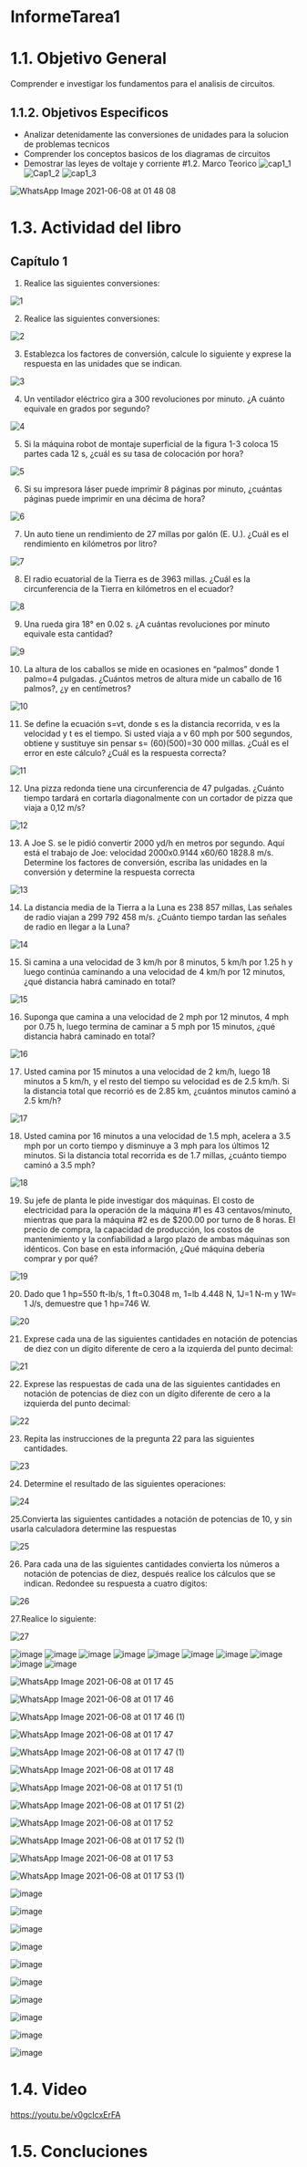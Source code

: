 # InformeTarea1
# 1.1. Objetivo General
Comprender e investigar los fundamentos para el analisis de circuitos.
## 1.1.2. Objetivos Especificos
* Analizar detenidamente las conversiones de unidades para la solucion de problemas tecnicos
* Comprender los conceptos basicos de los diagramas de circuitos
* Demostrar las leyes de voltaje y corriente
#1.2. Marco Teorico
![cap1_1](https://user-images.githubusercontent.com/85137954/121130454-0aad2880-c7f4-11eb-9341-fd82cd9ec72a.png)
![Cap1_2](https://user-images.githubusercontent.com/85137954/121130611-447e2f00-c7f4-11eb-9289-c4f00b6756bd.png)
![cap1_3](https://user-images.githubusercontent.com/85137954/121130616-45af5c00-c7f4-11eb-8d20-69779414ebda.png)

![WhatsApp Image 2021-06-08 at 01 48 08](https://user-images.githubusercontent.com/85137954/121174193-48737680-c81f-11eb-91a8-d150742b02e0.jpeg)

# 1.3. Actividad del libro
## Capítulo 1

1. Realice las siguientes conversiones:

![1](https://user-images.githubusercontent.com/85137954/121131194-0af9f380-c7f5-11eb-8e1b-1648d4a03172.png)

2. Realice las siguientes conversiones:

![2](https://user-images.githubusercontent.com/85137954/121172484-5fb16480-c81d-11eb-88cd-4ee6b8de9ced.png)

3. Establezca los factores de conversión, calcule lo siguiente y exprese la respuesta en las unidades que se indican.

![3](https://user-images.githubusercontent.com/85137954/121172492-6213be80-c81d-11eb-86b4-342876c63796.png)

4. Un ventilador eléctrico gira a 300 revoluciones por minuto. ¿A cuánto equivale en grados por segundo?

![4](https://user-images.githubusercontent.com/85137954/121172493-62ac5500-c81d-11eb-92ba-b64b372e2b83.png)

5. Si la máquina robot de montaje superficial de la figura 1-3 coloca 15 partes cada 12 s, ¿cuál es su tasa de colocación por hora?
 
![5](https://user-images.githubusercontent.com/85137954/121172496-63dd8200-c81d-11eb-83fe-93c238fc58dd.png)
 
6. Si su impresora láser puede imprimir 8 páginas por minuto, ¿cuántas páginas puede imprimir en una décima de hora?

![6](https://user-images.githubusercontent.com/85137954/121172500-650eaf00-c81d-11eb-8300-f7a03c1be463.png)

7. Un auto tiene un rendimiento de 27 millas por galón (E. U.). ¿Cuál es el rendimiento en kilómetros por litro?

![7](https://user-images.githubusercontent.com/85137954/121172503-65a74580-c81d-11eb-8b68-7847c99b933d.png)

8. El radio ecuatorial de la Tierra es de 3963 millas. ¿Cuál es la circunferencia de la Tierra en kilómetros en el ecuador?

![8](https://user-images.githubusercontent.com/85137954/121172508-66d87280-c81d-11eb-94f0-0fce79f87f4b.png)

9. Una rueda gira 18° en 0.02 s. ¿A cuántas revoluciones por minuto equivale esta cantidad?

![9](https://user-images.githubusercontent.com/85137954/121172528-6b049000-c81d-11eb-86a8-eae80e879601.png)

10. La altura de los caballos se mide en ocasiones en “palmos” donde 1 palmo=4 pulgadas. ¿Cuántos metros de altura mide un caballo de 16 palmos?, ¿y en centímetros?

![10](https://user-images.githubusercontent.com/85137954/121172534-6c35bd00-c81d-11eb-9110-5019fa2059bb.png)

11. Se define la ecuación s=vt, donde s es la distancia recorrida, v es la velocidad y t es el tiempo. Si usted viaja a v 60 mph por 500 segundos, obtiene y sustituye sin pensar s= (60)(500)=30 000 millas. ¿Cuál es el error en este cálculo? ¿Cuál es la respuesta correcta?

![11](https://user-images.githubusercontent.com/85137954/121172550-7061da80-c81d-11eb-98bd-6aa900d8a355.png)

12. Una pizza redonda tiene una circunferencia de 47 pulgadas. ¿Cuánto tiempo tardará en cortarla diagonalmente con un cortador de pizza que viaja a 0,12 m/s?

![12](https://user-images.githubusercontent.com/85137954/121172553-71930780-c81d-11eb-8594-e94ce7a27b01.png)

13. A Joe S. se le pidió convertir 2000 yd/h en metros por segundo. Aquí está el trabajo de Joe: velocidad 2000x0.9144 x60/60 1828.8 m/s. Determine los factores de conversión, escriba las unidades en la conversión y determine la respuesta correcta

![13](https://user-images.githubusercontent.com/85137954/121172558-73f56180-c81d-11eb-8ab0-a20c8e255058.png)

14. La distancia media de la Tierra a la Luna es 238 857 millas, Las señales de radio viajan a 299 792 458 m/s. ¿Cuánto tiempo tardan las señales de radio en llegar a la Luna?

![14](https://user-images.githubusercontent.com/85137954/121172561-75268e80-c81d-11eb-8ccf-bebbdfb274d9.png)

15. Si camina a una velocidad de 3 km/h por 8 minutos, 5 km/h por 1.25 h y luego continúa caminando a una velocidad de 4 km/h por 12 minutos, ¿qué distancia habrá caminado en total?

![15](https://user-images.githubusercontent.com/85137954/121172566-7657bb80-c81d-11eb-9416-fbd0a80dadb3.png)

16. Suponga que camina a una velocidad de 2 mph por 12 minutos, 4 mph por 0.75 h, luego termina de caminar a 5 mph por 15 minutos, ¿qué distancia habrá caminado en total?

![16](https://user-images.githubusercontent.com/85137954/121172570-76f05200-c81d-11eb-9dd9-58aa3e4362ec.png)

17. Usted camina por 15 minutos a una velocidad de 2 km/h, luego 18 minutos a 5 km/h, y el resto del tiempo su velocidad es de 2.5 km/h. Si la distancia total que recorrió es de 2.85 km, ¿cuántos minutos caminó a 2.5 km/h?

![17](https://user-images.githubusercontent.com/85137954/121172576-78217f00-c81d-11eb-8c69-5f4087c105c3.png)

18. Usted camina por 16 minutos a una velocidad de 1.5 mph, acelera a 3.5 mph por un corto tiempo y disminuye a 3 mph para los últimos 12 minutos. Si la distancia total recorrida es de 1.7 millas, ¿cuánto tiempo caminó a 3.5 mph?

![18](https://user-images.githubusercontent.com/85137954/121172578-7952ac00-c81d-11eb-8c5e-35d917e3fefa.png)

19. Su jefe de planta le pide investigar dos máquinas. El costo de electricidad para la operación de la máquina #1 es 43 centavos/minuto, mientras que para la máquina #2 es de $200.00 por turno de 8 horas. El precio de compra, la capacidad de producción, los costos de mantenimiento y la confiabilidad a largo plazo de ambas máquinas son idénticos. Con base en esta información, ¿Qué máquina debería comprar y por qué?

![19](https://user-images.githubusercontent.com/85137954/121172586-7a83d900-c81d-11eb-8eec-7567ac40cacd.png)

20. Dado que 1 hp=550 ft-lb/s, 1 ft=0.3048 m, 1=lb 4.448 N, 1J=1 N-m y 1W= 1 J/s, demuestre que 1 hp=746 W.

![20](https://user-images.githubusercontent.com/85137954/121172606-8079ba00-c81d-11eb-8d30-cfde0033387b.png)

21. Exprese cada una de las siguientes cantidades en notación de potencias de diez con un dígito diferente de cero a la izquierda del punto decimal:

![21](https://user-images.githubusercontent.com/85137954/121172609-81aae700-c81d-11eb-9adb-cc09aba4c05c.png)

22. Exprese las respuestas de cada una de las siguientes cantidades en notación de potencias de diez con un dígito diferente de cero a la izquierda del punto decimal:

![22](https://user-images.githubusercontent.com/85137954/121172616-82437d80-c81d-11eb-9508-b9e6d735f7b1.png)

23. Repita las instrucciones de la pregunta 22 para las siguientes cantidades.

![23](https://user-images.githubusercontent.com/85137954/121172625-84a5d780-c81d-11eb-8a19-dec3a810212b.png)

24. Determine el resultado de las siguientes operaciones:

![24](https://user-images.githubusercontent.com/85137954/121172631-85d70480-c81d-11eb-8667-1a63ab2197bb.png)

25.Convierta las siguientes cantidades a notación de potencias de 10, y sin usarla calculadora determine las respuestas

![25](https://user-images.githubusercontent.com/85137954/121172636-87083180-c81d-11eb-9fa4-f52d42cdd9d1.png)

26. Para cada una de las siguientes cantidades convierta los números a notación de potencias de diez, después realice los cálculos que se indican. Redondee su respuesta a cuatro dígitos:

![26](https://user-images.githubusercontent.com/85137954/121172640-88d1f500-c81d-11eb-9c6b-95e652684eb4.png)

27.Realice lo siguiente:

![27](https://user-images.githubusercontent.com/85137954/121172645-8a032200-c81d-11eb-99e9-76479314f2f2.png)

![image](https://user-images.githubusercontent.com/85137954/121132617-f9195000-c7f6-11eb-8305-f002d62f37ec.png)
![image](https://user-images.githubusercontent.com/85137954/121132674-0a625c80-c7f7-11eb-9b5b-521f5082f666.png)
![image](https://user-images.githubusercontent.com/85137954/121132772-2b2ab200-c7f7-11eb-95d9-132151a39a57.png)
![image](https://user-images.githubusercontent.com/85137954/121132858-4695bd00-c7f7-11eb-897d-25e82b845feb.png)
![image](https://user-images.githubusercontent.com/85137954/121132901-54e3d900-c7f7-11eb-81d2-b03ba997456c.png)
![image](https://user-images.githubusercontent.com/85137954/121132926-5ca37d80-c7f7-11eb-84ab-77c488ffaa88.png)
![image](https://user-images.githubusercontent.com/85137954/121132992-6f1db700-c7f7-11eb-9077-f33e3aeb2ed9.png)
![image](https://user-images.githubusercontent.com/85137954/121133032-793fb580-c7f7-11eb-876a-99b4477674d1.png)
![image](https://user-images.githubusercontent.com/85137954/121133081-86f53b00-c7f7-11eb-805b-ee63786ba320.png)
![image](https://user-images.githubusercontent.com/85137954/121133114-91173980-c7f7-11eb-8a7a-058b031ebc3d.png)

![WhatsApp Image 2021-06-08 at 01 17 45](https://user-images.githubusercontent.com/85137954/121174309-680a9f00-c81f-11eb-849b-a48b5844f263.jpeg)

![WhatsApp Image 2021-06-08 at 01 17 46](https://user-images.githubusercontent.com/85137954/121174568-aa33e080-c81f-11eb-9fb5-bd84ddaaa5b5.jpeg)

![WhatsApp Image 2021-06-08 at 01 17 46 (1)](https://user-images.githubusercontent.com/85137954/121174920-17477600-c820-11eb-8ec0-9256fea5f3bb.jpeg)

![WhatsApp Image 2021-06-08 at 01 17 47](https://user-images.githubusercontent.com/85137954/121175226-71e0d200-c820-11eb-997b-6c0644e0cb15.jpeg)

![WhatsApp Image 2021-06-08 at 01 17 47 (1)](https://user-images.githubusercontent.com/85137954/121175324-89b85600-c820-11eb-88e0-cb12cc1842d2.jpeg)

![WhatsApp Image 2021-06-08 at 01 17 48](https://user-images.githubusercontent.com/85137954/121175363-95a41800-c820-11eb-955e-9570facd7bc4.jpeg)

![WhatsApp Image 2021-06-08 at 01 17 51 (1)](https://user-images.githubusercontent.com/85137954/121176954-71e1d180-c822-11eb-938f-b93412a2b5cc.jpeg)

![WhatsApp Image 2021-06-08 at 01 17 51 (2)](https://user-images.githubusercontent.com/85137954/121177118-a6ee2400-c822-11eb-9abc-2bf1c507dc22.jpeg)

![WhatsApp Image 2021-06-08 at 01 17 52](https://user-images.githubusercontent.com/85137954/121177129-a9507e00-c822-11eb-9331-e26984e1d149.jpeg)

![WhatsApp Image 2021-06-08 at 01 17 52 (1)](https://user-images.githubusercontent.com/85137954/121177158-af465f00-c822-11eb-8ecd-c403efd74bad.jpeg)

![WhatsApp Image 2021-06-08 at 01 17 53](https://user-images.githubusercontent.com/85137954/121177181-b66d6d00-c822-11eb-9280-d66efd912ee9.jpeg)

![WhatsApp Image 2021-06-08 at 01 17 53 (1)](https://user-images.githubusercontent.com/85137954/121177280-d3a23b80-c822-11eb-84b4-4d64ba72e2f2.jpeg)

![image](https://user-images.githubusercontent.com/85137954/121126756-4e049880-c7ee-11eb-840c-8a5732731299.png)

![image](https://user-images.githubusercontent.com/85137954/121126870-8015fa80-c7ee-11eb-8136-133c78257561.png)

![image](https://user-images.githubusercontent.com/85137954/121126982-ae93d580-c7ee-11eb-9c9e-67079fa7c463.png)

![image](https://user-images.githubusercontent.com/85137954/121127056-d2efb200-c7ee-11eb-86ed-f5abc39246cc.png)

![image](https://user-images.githubusercontent.com/85137954/121127171-fca8d900-c7ee-11eb-9a06-9a3d9f3d1699.png)

![image](https://user-images.githubusercontent.com/85137954/121127295-2bbf4a80-c7ef-11eb-9b6c-ac610d75952c.png)

![image](https://user-images.githubusercontent.com/85137954/121128764-848fe280-c7f1-11eb-8d73-9a948075fd35.png)

![image](https://user-images.githubusercontent.com/85137954/121128861-aee1a000-c7f1-11eb-9cf0-0f6664a65dc8.png)

![image](https://user-images.githubusercontent.com/85137954/121128969-db95b780-c7f1-11eb-95f1-21dbb890ffd6.png)

![image](https://user-images.githubusercontent.com/85137954/121129466-9cb43180-c7f2-11eb-8a48-a3c094d8faa2.png)




# 1.4. Video

https://youtu.be/v0gcIcxErFA

# 1.5. Concluciones

